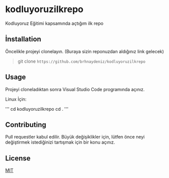 # kodluyoruzilkrepo
Kodluyoruz Eğitimi kapsamında açtığım ilk repo 

## İnstallation



Öncelikle projeyi clonelayın. (Buraya sizin reponuzdan aldığınız link gelecek)
> git clone `https://github.com/brhnaydeniz/kodluyoruzilkrepo`

## Usage 



Projeyi cloneladıktan sonra Visual Studio Code programında açınız.

Linux İçin: 

''' cd kodluyoruzilkrepo
    cd . 
''' 

## Contributing

Pull requestler kabul edilir. Büyük değişiklikler için, lütfen önce neyi değiştirmek istediğinizi tartışmak için bir konu açınız.

## License

[MIT](https://choosealicense.com/licenses/mit/)
